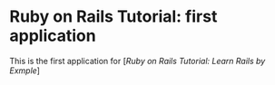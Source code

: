 # Ruby on Rails Tutorial: first application

This is the first application for [*Ruby on Rails Tutorial: Learn Rails by Exmple*]
